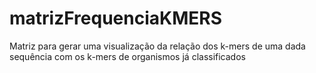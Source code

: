 # matrizFrequenciaKMERS
Matriz para gerar uma visualização da relação dos k-mers de uma dada sequência com os k-mers de organismos já classificados
